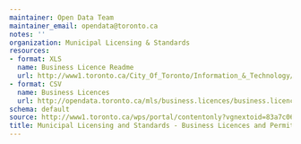 ```yaml
---
maintainer: Open Data Team
maintainer_email: opendata@toronto.ca
notes: ''
organization: Municipal Licensing & Standards
resources:
- format: XLS
  name: Business Licence Readme
  url: http://www1.toronto.ca/City_Of_Toronto/Information_&_Technology/Open_Data/Data_Sets/Assets/Files/mls_business_licences_permits_readme.xls
- format: CSV
  name: Business Licences
  url: http://opendata.toronto.ca/mls/business.licences/business.licences.csv
schema: default
source: http://www1.toronto.ca/wps/portal/contentonly?vgnextoid=83a7c060155d0310VgnVCM1000003dd60f89RCRD&vgnextchannel=1a66e03bb8d1e310VgnVCM10000071d60f89RCRD
title: Municipal Licensing and Standards - Business Licences and Permits
---
```

